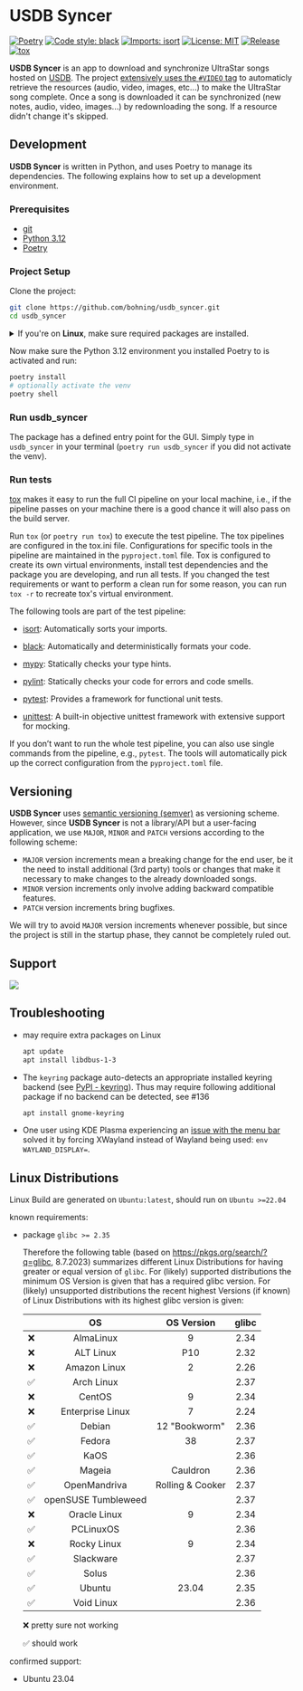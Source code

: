 # USDB Syncer

[![Poetry](https://img.shields.io/endpoint?url=https://python-poetry.org/badge/v0.json)](https://python-poetry.org/)
[![Code style: black](https://img.shields.io/badge/code%20style-black-000000.svg)](https://github.com/psf/black)
[![Imports: isort](https://img.shields.io/badge/%20imports-isort-%231674b1?style=flat)](https://pycqa.github.io/isort/)
[![License: MIT](https://img.shields.io/badge/License-MIT-yellow.svg)](https://opensource.org/licenses/MIT)
[![Release](https://github.com/bohning/usdb_syncer/actions/workflows/release.yaml/badge.svg)](https://github.com/bohning/usdb_syncer/actions/workflows/release.yaml)
[![tox](https://github.com/bohning/usdb_syncer/actions/workflows/tox.yaml/badge.svg)](https://github.com/bohning/usdb_syncer/actions/workflows/tox.yaml)

**USDB Syncer** is an app to download and synchronize UltraStar songs hosted on [USDB](https://usdb.animux.de).
The project [extensively uses the `#VIDEO` tag](https://github.com/bohning/usdb_syncer/wiki/Meta-Tags#format) to automaticly retrieve the resources (audio, video, images, etc...) to make the UltraStar song complete.
Once a song is downloaded it can be synchronized (new notes, audio, video, images...) by redownloading the song. If a resource didn't change it's skipped.

## Development

**USDB Syncer** is written in Python, and uses Poetry to manage its dependencies.
The following explains how to set up a development environment.

### Prerequisites

- [git](https://www.git-scm.com/downloads)
- [Python 3.12](https://www.python.org/downloads/)
- [Poetry](https://python-poetry.org/docs/#installation)

### Project Setup

Clone the project:

```bash
git clone https://github.com/bohning/usdb_syncer.git
cd usdb_syncer
```

<details>

<summary>If you're on <b>Linux</b>, make sure required packages are installed.</summary>

```bash
apt install -y gcc python3-dev libdbus-1-dev
pkg-config --cflags --libs dbus-1
# required by Qt
apt install -y build-essential libgl1-mesa-dev libgstreamer-gl1.0-0 libpulse-dev libxcb-glx0 libxcb-icccm4 libxcb-image0 libxcb-keysyms1 libxcb-randr0 libxcb-render-util0 libxcb-render0 libxcb-shape0 libxcb-shm0 libxcb-sync1 libxcb-util1 libxcb-xfixes0 libxcb-xinerama0 libxcb1 libxkbcommon-dev libxkbcommon-x11-0 libxcb-xkb-dev
# fix for installing dbus-python
export LDFLAGS="-lm"
```

</details>

Now make sure the Python 3.12 environment you installed Poetry to is activated and run:

```bash
poetry install
# optionally activate the venv
poetry shell
```

### Run usdb_syncer

The package has a defined entry point for the GUI. Simply type in `usdb_syncer` in your
terminal (`poetry run usdb_syncer` if you did not activate the venv).

### Run tests

[tox](https://github.com/tox-dev/tox) makes it easy to run the full CI pipeline on your local machine, i.e., if the pipeline passes on your machine there is a good chance it will also pass on the build server.

Run `tox` (or `poetry run tox`) to execute the test pipeline. The tox pipelines are configured in the tox.ini file.
Configurations for specific tools in the pipeline are maintained in the `pyproject.toml` file.
Tox is configured to create its own virtual environments, install test dependencies and the package you are developing, and run all tests.
If you changed the test requirements or want to perform a clean run for some reason, you can run `tox -r` to recreate tox's virtual environment.

The following tools are part of the test pipeline:

- [isort](https://github.com/PyCQA/isort): Automatically sorts your imports.

- [black](https://github.com/psf/black): Automatically and deterministically formats your code.

- [mypy](https://github.com/python/mypy): Statically checks your type hints.

- [pylint](https://github.com/PyCQA/pylint): Statically checks your code for errors and code smells.

- [pytest](https://github.com/pytest-dev/pytest): Provides a framework for functional unit tests.

- [unittest](https://docs.python.org/3/library/unittest.html): A built-in objective unittest framework
  with extensive support for mocking.

If you don’t want to run the whole test pipeline, you can also use single commands from the pipeline, e.g., `pytest`. The tools will automatically pick up the correct configuration from the `pyproject.toml` file.

## Versioning

**USDB Syncer** uses [semantic versioning (semver)](https://semver.org/) as versioning scheme.
However, since **USDB Syncer** is not a library/API but a user-facing application, we use `MAJOR`, `MINOR` and `PATCH`
versions according to the following scheme:

- `MAJOR` version increments mean a breaking change for the end user, be it the need to install additional
  (3rd party) tools or changes that make it necessary to make changes to the already downloaded songs.
- `MINOR` version increments only involve adding backward compatible features.
- `PATCH` version increments bring bugfixes.

We will try to avoid `MAJOR` version increments whenever possible, but since the project is still in the
startup phase, they cannot be completely ruled out.

## Support

<a href="https://www.buymeacoffee.com/usdbsyncer"><img src="https://img.buymeacoffee.com/button-api/?text=Buy us some vegan pizza!&emoji=🍕&slug=usdbsyncer&button_colour=40DCA5&font_colour=ffffff&font_family=Cookie&outline_colour=000000&coffee_colour=FFDD00" /></a>

## Troubleshooting

- may require extra packages on Linux

  ```bash
  apt update
  apt install libdbus-1-3
  ```

- The `keyring` package auto-detects an appropriate installed keyring backend (see [PyPI - keyring](https://pypi.org/project/keyring/)). Thus may require following additional package if no backend can be detected, see #136

  ```bash
  apt install gnome-keyring
  ```

- One user using KDE Plasma experiencing an [issue with the menu bar](https://github.com/bohning/usdb_syncer/issues/198)
  solved it by forcing XWayland instead of Wayland being used: `env WAYLAND_DISPLAY=`.

## Linux Distributions

Linux Build are generated on `Ubuntu:latest`, should run on `Ubuntu >=22.04`

known requirements:

- package `glibc >= 2.35`

  Therefore the following table (based on <https://pkgs.org/search/?q=glibc>, 8.7.2023) summarizes different Linux Distributions for having greater or equal version of `glibc`. For (likely) supported distributions the minimum OS Version is given that has a required glibc version. For (likely) unsupported distributions the recent highest Versions (if known) of Linux Distributions with its highest glibc version is given:

  |                    |         OS          |    OS Version    | glibc |
  | :----------------: | :-----------------: | :--------------: | :---: |
  |        :x:         |      AlmaLinux      |        9         | 2.34  |
  |        :x:         |      ALT Linux      |       P10        | 2.32  |
  |        :x:         |    Amazon Linux     |        2         | 2.26  |
  | :white_check_mark: |     Arch Linux      |                  | 2.37  |
  |        :x:         |       CentOS        |        9         | 2.34  |
  |        :x:         |  Enterprise Linux   |        7         | 2.24  |
  | :white_check_mark: |       Debian        |  12 "Bookworm"   | 2.36  |
  | :white_check_mark: |       Fedora        |        38        | 2.37  |
  | :white_check_mark: |        KaOS         |                  | 2.36  |
  | :white_check_mark: |       Mageia        |     Cauldron     | 2.36  |
  | :white_check_mark: |    OpenMandriva     | Rolling & Cooker | 2.37  |
  | :white_check_mark: | openSUSE Tumbleweed |                  | 2.37  |
  |        :x:         |    Oracle Linux     |        9         | 2.34  |
  | :white_check_mark: |      PCLinuxOS      |                  | 2.36  |
  |        :x:         |     Rocky Linux     |        9         | 2.34  |
  | :white_check_mark: |      Slackware      |                  | 2.37  |
  | :white_check_mark: |        Solus        |                  | 2.36  |
  | :white_check_mark: |       Ubuntu        |      23.04       | 2.35  |
  | :white_check_mark: |     Void Linux      |                  | 2.36  |

  :x: pretty sure not working

  :white_check_mark: should work

confirmed support:

- Ubuntu 23.04
